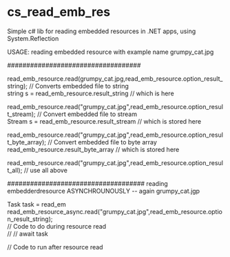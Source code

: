 # cs_read_emb_res
Simple c# lib for reading embedded resources in .NET apps, using System.Reflection


USAGE:
reading embedded resource with example name grumpy_cat.jpg

###################################


read_emb_resource.read(grumpy_cat.jpg,read_emb_resource.option_result_string); // Converts embedded file to string <br>
string s = read_emb_resource.result_string // which is here


read_emb_resource.read("grumpy_cat.jpg",read_emb_resource.option_result_stream); // Convert embedded file to stream<br>
Stream s = read_emb_resource.result_stream // which is stored here


read_emb_resource.read("grumpy_cat.jpg",read_emb_resource.option_result_byte_array); // Convert embedded file to byte array<br>
read_emb_resource.result_byte_array // which is stored here


read_emb_resource.read("grumpy_cat.jpg",read_emb_resource.option_result_all); // use all above 




####################################
 reading embedderdresource ASYNCHROUNOUSLY -- again grumpy_cat.jgp
 
 Task task = read_em read_emb_resource_async.read("grumpy_cat.jpg",read_emb_resource.option_result_string);<br>
 // Code to do during resource read<br>
 //
 //
 await task
 
 // Code to run after resource read
